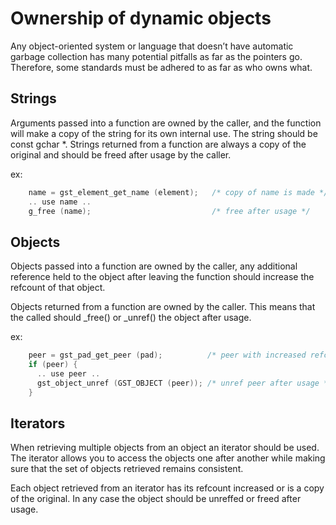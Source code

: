 # Ownership of dynamic objects

Any object-oriented system or language that doesn’t have automatic
garbage collection has many potential pitfalls as far as the pointers
go. Therefore, some standards must be adhered to as far as who owns
what.

## Strings

Arguments passed into a function are owned by the caller, and the
function will make a copy of the string for its own internal use. The
string should be const gchar \*. Strings returned from a function are
always a copy of the original and should be freed after usage by the
caller.

ex:

``` c
    name = gst_element_get_name (element);   /* copy of name is made */
    .. use name ..
    g_free (name);                           /* free after usage */
```

## Objects

Objects passed into a function are owned by the caller, any additional
reference held to the object after leaving the function should increase
the refcount of that object.

Objects returned from a function are owned by the caller. This means
that the called should \_free() or \_unref() the object after usage.

ex:

``` c
    peer = gst_pad_get_peer (pad);          /* peer with increased refcount */
    if (peer) {
      .. use peer ..
      gst_object_unref (GST_OBJECT (peer)); /* unref peer after usage */
    }
```

## Iterators

When retrieving multiple objects from an object an iterator should be
used. The iterator allows you to access the objects one after another
while making sure that the set of objects retrieved remains consistent.

Each object retrieved from an iterator has its refcount increased or is
a copy of the original. In any case the object should be unreffed or
freed after usage.
